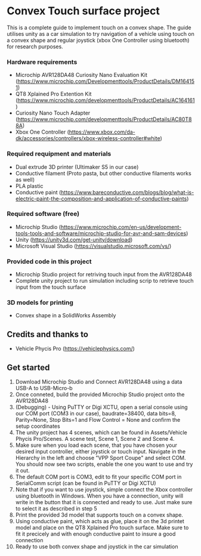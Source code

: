 # Convex Touch surface project

This is a complete guide to implement touch on a convex shape. The guide utilises unity as a car simulation to try navigation of a vehicle using touch on a convex shape and regular joystick (xbox One Controller using bluetooth) for research purposes. 

### Hardware requirements

- Microchip AVR128DA48 Curiosity Nano Evaluation Kit (https://www.microchip.com/Developmenttools/ProductDetails/DM164151)
- QT8 Xplained Pro Extention Kit (https://www.microchip.com/developmenttools/ProductDetails/AC164161)
- Curiosity Nano Touch Adapter (https://www.microchip.com/developmenttools/ProductDetails/AC80T88A)
- Xbox One Controller (https://www.xbox.com/da-dk/accessories/controllers/xbox-wireless-controller#white)

### Required requipment and materials
- Dual extrude 3D printer (Ultimaker S5 in our case)
- Conductive filament (Proto pasta, but other conductive filaments works as well)
- PLA plastic
- Conductive paint (https://www.bareconductive.com/blogs/blog/what-is-electric-paint-the-composition-and-application-of-conductive-paints)

### Required software (free)
- Microchip Studio (https://www.microchip.com/en-us/development-tools-tools-and-software/microchip-studio-for-avr-and-sam-devices)
- Unity (https://unity3d.com/get-unity/download)
- Microsoft Visual Studio (https://visualstudio.microsoft.com/vs/)

### Provided code in this project
- Microchip Studio project for retriving touch input from the AVR128DA48 
- Complete unity project to run simulation including scrip to retrieve touch input from the touch surface

### 3D models for printing
- Convex shape in a SolidWorks Assembly

## Credits and thanks to
- Vehicle Phycis Pro (https://vehiclephysics.com/)

## Get started

1. Download Microchip Studio and Connect AVR128DA48 using a data USB-A to USB-Micro-b
2. Once conneted, build the provided Microchip Studio project onto the AVR128DA48
3. (Debugging) - Using PuTTY or Digi XCTU, open a serial console using our COM port (COM3 in our case), baudrate=38400, data bits=8, Parity=None, Stop Bits=1 and Flow Control = None and confirm the setup coordinates
4. The unity project has 4 scenes, which can be found in Assets/Vehicle Phycis Pro/Scenes. A scene test, Scene 1, Scene 2 and Scene 4.
5. Make sure when you load each scene, that you have chosen your desired input controller, either joystick or touch input. Navigate in the Hierarchy in the left and choose "VPP Sport Coupe" and select COM. You should now see two scripts, enable the one you want to use and try it out.
6. The default COM port is COM3, edit to fit your specific COM port in SerialComm script (can be found in PuTTY or Digi XCTU)
7. Note that if you want to use joystick, simple connect the Xbox controller using bluetooth in Windows. When you have a connection, unity will write in the button that it is connected and ready to use. Just make sure to select it as described in step 5
8. Print the provided 3d model that supports touch on a convex shape.
9. Using conductive paint, which acts as glue, place it on the 3d printet model and place on the QT8 Xplained Pro touch surface. Make sure to fit it precicely and with enough conductive paint to insure a good connection
10. Ready to use both convex shape and joystick in the car simulation 



